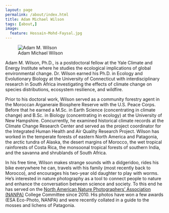 ```yaml
---
layout: page
permalink: /about/index.html
title: Adam Michael Wilson
tags: [about,]
image:
  feature: Hossain-Mohd-Faysal.jpg
---
```

<figure>
  <img src="{{ site.url }}/images/AdamWilson_Mug.jpg" alt="Adam M. Wilson">
  <figcaption>Adam Michael Wilson</figcaption>
</figure>

Adam M. Wilson, Ph.D.,  is a postdoctoral fellow at the Yale Climate and Energy Institute where he studies the ecological implications of global environmental change. Dr. Wilson earned his Ph.D. in Ecology and Evolutionary Biology at the University of Connecticut with interdisciplinary research in South Africa investigating the effects of climate change on species distributions, ecosystem resilience, and wildfire. 

Prior to his doctoral work, Wilson served as a community forestry agent in the Moroccan Arganeraie Biosphere Reserve with the U.S. Peace Corps. Before that he earned a M.Sc. in Earth Science (concentrating in climate change) and B.Sc. in Biology (concentrating in ecology) at the University of New Hampshire. Concurrently, he examined historical climate records at the Climate Change Research Center and served as the project coordinator for the Integrated Human Health and Air Quality Research Project. Wilson has worked in the temperate forests of eastern North America and Patagonia, the arctic tundra of Alaska, the desert margins of Morocco, the wet tropical rainforests of Costa Rica, the monsoonal tropical forests of southern India, and the savanna and shrublands of South Africa. 

In his free time, Wilson makes strange sounds with a didgeridoo, rides his bike everywhere he can, travels with his family (most recently back to Morocco), and encourages his two-year old daughter to play with worms. He’s interested in nature photography as a tool to connect people to nature and enhance the conversation between science and society. To this end he has served on the [North American Nature Photographers’ Association (NANPA)](https://www.nanpa.org/) College Committee since 2010. His photos have won a few awards (ESA Eco-Photo, NANPA) and were recently collated in a guide to the mosses and lichens of Patagonia.